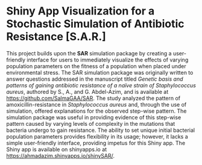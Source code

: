
# Shiny App Visualization for a Stochastic Simulation of Antibiotic Resistance [S.A.R.]

This project builds upon the **SAR** simulation package by creating a user-friendly interface for users to immediately visualize the effects of varying population parameters on the fitness of a population when placed under environmental stress. The SAR simulation package was originally written to answer questions addressed in the manuscript titled *Genetic basis and patterns of gaining antibiotic resistance of a naïve strain of Staphylococcus aureus*, authored by S., A., and G. Abdel-Azim, and is available at https://github.com/SalmaGAA/SAR. The study analyzed the pattern of amoxicillin-resistance in *Staphylococcus aureus* and, through the use of simulation, offered explanations for the observed step-wise pattern. The simulation package was useful in providing evidence of this step-wise pattern caused by varying levels of complexity in the mutations that bacteria undergo to gain resistance. The ability to set unique initial bacterial population parameters provides flexibility in its usage; however, it lacks a simple user-friendly interface, providing impetus for this Shiny app. The Shiny app is available on shinyapps.io at https://ahmadazim.shinyapps.io/shinySAR/.

